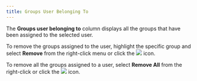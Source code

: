 ```yaml
---
title: Groups User Belonging To
---
```



The **Groups user belonging to** column  displays all the groups that have been assigned to the selected user.


To remove the groups assigned to the user, highlight the specific group  and select **Remove** from the right-click  menu or click the ![]({{site.sc_baseurl}}/img/setup_move_right.gif) icon.


To remove all the groups assigned to a user, select **Remove 
 All** from the right-click or click the ![]({{site.sc_baseurl}}/img/setup_moveall_right.gif) icon.
